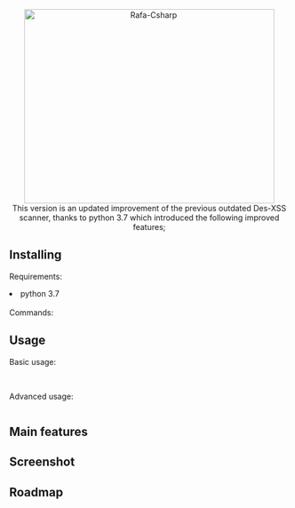 <div align="center">
<img  align="center" alt="Rafa-Csharp" height="350" width="450" src="https://github.com/DESTHUbb/Des-xss-/assets/90658763/ae115237-2be2-4869-a4c2-5ea0e88ab525)">
 </div>

<div align="center">
This version is an updated improvement of the previous outdated Des-XSS scanner, thanks to python 3.7 which introduced the following improved features;
 <br/>
</div>

## Installing 

Requirements: <br/>

<li> python 3.7 </li>
<br/>
Commands:


## Usage
Basic usage:

```bash
```
<br/>
Advanced usage:

```bash
```

## Main features


## Screenshot

## Roadmap
